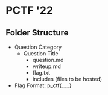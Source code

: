 # PCTF '22
## Folder Structure
- Question Category
    - Question Title
        - question.md
        - writeup.md
        - flag.txt
        - includes (files to be hosted)
- Flag Format: p_ctf{.....}


